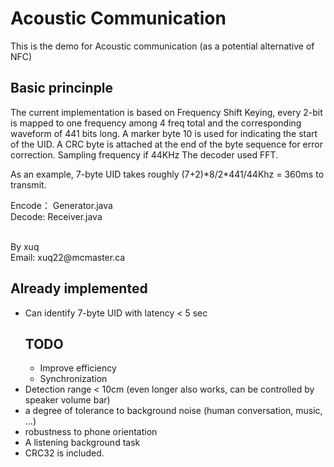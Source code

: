 Acoustic Communication
========
<p>This is the demo for Acoustic communication (as a potential alternative of NFC)</p>

<h2>Basic princinple</h2>
<p>
The current implementation is based on Frequency Shift Keying, every 2-bit is mapped to one frequency 
among 4 freq total and the corresponding waveform of 441 bits long. A marker byte 10 is used for indicating
the start of the UID. A CRC byte is attached at the end of the byte sequence for error correction. 
Sampling frequency if 44KHz The decoder used FFT.
</p>
<p>As an example, 7-byte UID takes roughly (7+2)*8/2*441/44Khz = 360ms to transmit. </p>

</p>
Encode： Generator.java
<br/>
Decode: Receiver.java
</p>
<br/>
By xuq
<br/>
Email: xuq22@mcmaster.ca
<br>

<h2>Already implemented</h2>
<ul>
<li> Can identify 7-byte UID with latency < 5 sec </li>

<h2>TODO</h2>
<ul>
<li>Improve efficiency</li>
<li>Synchronization</li>
</ul>

<li> Detection range < 10cm (even longer also works, can be controlled by speaker volume bar)</li>

<li> a degree of tolerance to background noise (human conversation, music, …)</li>

<li> robustness to phone orientation</li>

<li> A listening background task</li>

<li> CRC32 is included.</li>
<ul>
